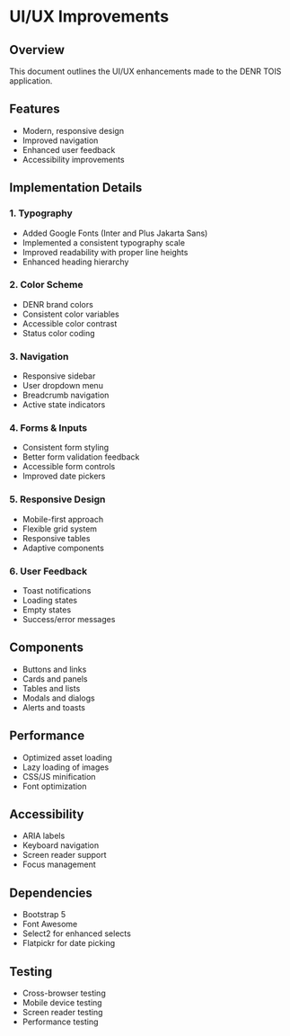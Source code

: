 # UI/UX Improvements

## Overview
This document outlines the UI/UX enhancements made to the DENR TOIS application.

## Features
- Modern, responsive design
- Improved navigation
- Enhanced user feedback
- Accessibility improvements

## Implementation Details

### 1. Typography
- Added Google Fonts (Inter and Plus Jakarta Sans)
- Implemented a consistent typography scale
- Improved readability with proper line heights
- Enhanced heading hierarchy

### 2. Color Scheme
- DENR brand colors
- Consistent color variables
- Accessible color contrast
- Status color coding

### 3. Navigation
- Responsive sidebar
- User dropdown menu
- Breadcrumb navigation
- Active state indicators

### 4. Forms & Inputs
- Consistent form styling
- Better form validation feedback
- Accessible form controls
- Improved date pickers

### 5. Responsive Design
- Mobile-first approach
- Flexible grid system
- Responsive tables
- Adaptive components

### 6. User Feedback
- Toast notifications
- Loading states
- Empty states
- Success/error messages

## Components
- Buttons and links
- Cards and panels
- Tables and lists
- Modals and dialogs
- Alerts and toasts

## Performance
- Optimized asset loading
- Lazy loading of images
- CSS/JS minification
- Font optimization

## Accessibility
- ARIA labels
- Keyboard navigation
- Screen reader support
- Focus management

## Dependencies
- Bootstrap 5
- Font Awesome
- Select2 for enhanced selects
- Flatpickr for date picking

## Testing
- Cross-browser testing
- Mobile device testing
- Screen reader testing
- Performance testing

